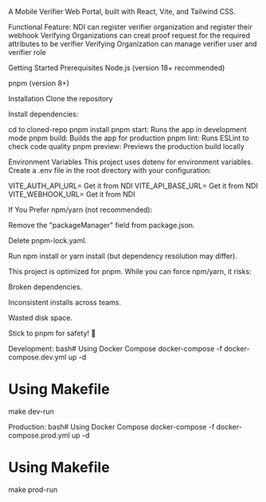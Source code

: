 A Mobile Verifier Web Portal, built with React, Vite, and Tailwind CSS.

Functional Feature:
NDI can register verifier organization and register their webhook
Verifying Organizations can creat proof request for the required attributes to be verifier
Verifying Organization can manage verifier user and verifier role


Getting Started
Prerequisites
Node.js (version 18+ recommended)

pnpm (version 8+)

Installation
Clone the repository

Install dependencies:

cd to cloned-repo
pnpm install
pnpm start: Runs the app in development mode
pnpm build: Builds the app for production
pnpm lint: Runs ESLint to check code quality
pnpm preview: Previews the production build locally

Environment Variables
This project uses dotenv for environment variables. Create a .env file in the root directory with your configuration:

VITE_AUTH_API_URL= Get it from NDI
VITE_API_BASE_URL= Get it from NDI
VITE_WEBHOOK_URL= Get it from NDI





If You Prefer npm/yarn (not recommended):

Remove the "packageManager" field from package.json.

Delete pnpm-lock.yaml.

Run npm install or yarn install (but dependency resolution may differ).

This project is optimized for pnpm. While you can force npm/yarn, it risks:

Broken dependencies.

Inconsistent installs across teams.

Wasted disk space.

Stick to pnpm for safety! 🚀


Development:
bash# Using Docker Compose
docker-compose -f docker-compose.dev.yml up -d

# Using Makefile
make dev-run

Production:
bash# Using Docker Compose
docker-compose -f docker-compose.prod.yml up -d

# Using Makefile
make prod-run
